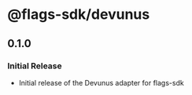 # @flags-sdk/devunus

## 0.1.0

### Initial Release

- Initial release of the Devunus adapter for flags-sdk
